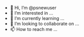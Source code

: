 - 👋 Hi, I’m @psnewuser
- 👀 I’m interested in ...
- 🌱 I’m currently learning ...
- 💞️ I’m looking to collaborate on ...
- 📫 How to reach me ...

<!---
psnewuser/psnewuser is a ✨ special ✨ repository because its `README.md` (this file) appears on your GitHub profile.
You can click the Preview link to take a look at your changes.
--->
